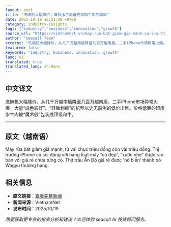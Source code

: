 ```yaml
---
layout: post
title: "洗碗机大幅降价；廉价水牛肉冒充高档牛肉的骗局"
date: 2025-10-19 16:21:28 +0700
category: industry-insights
tags: ["industry","business","innovation","growth"]
source_url: "https://vietnamnet.vn/may-rua-bat-giam-gia-manh-cu-lua-thit-trau-gia-re-thanh-thit-bo-thuong-hang-2454200.html"
author: "seacall Team"
excerpt: "洗碗机大幅降价，从几千万越南盾降至几百万越南盾。二手iPhone市场异常火爆，大量“成色较好”、“轻微划痕”的机型以史无前例的低价出售。价格低廉的印度水牛肉被“魔术般”包装成顶级和牛。..."
featured: false
keywords: "industry, business, innovation, growth"
lang: vi
translated: true
translated_lang: zh-Hans
---
```


## 中文译文

洗碗机大幅降价，从几千万越南盾降至几百万越南盾。二手iPhone市场异常火爆，大量“成色较好”、“轻微划痕”的机型以史无前例的低价出售。价格低廉的印度水牛肉被“魔术般”包装成顶级和牛。

---

## 原文（越南语）

Máy rửa bát giảm giá mạnh, từ vài chục triệu đồng còn vài triệu đồng. Thị trường iPhone cũ sôi động với hàng loạt máy “cũ đẹp”, “xước nhẹ” được rao bán với giá rẻ chưa từng có. Thịt trâu Ấn Độ giá rẻ được &apos;hô biến&apos; thành bò Wagyu thượng hạng.

## 相关信息

- **原文链接**：[查看完整新闻](https://vietnamnet.vn/may-rua-bat-giam-gia-manh-cu-lua-thit-trau-gia-re-thanh-thit-bo-thuong-hang-2454200.html)
- **新闻来源**：VietnamNet
- **发布时间**：2025/10/19

*想要获取更专业的投资分析和建议？欢迎体验 seacall AI 投资顾问服务。*